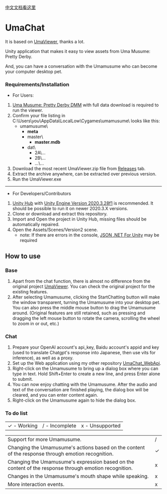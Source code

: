 [中文文档看这里](https://github.com/kagari-bi/UmaChat/blob/master/README-ZH.md)

# UmaChat
It is based on [UmaViewer](https://github.com/katboi01/UmaViewer), thanks a lot.

Unity application that makes it easy to view assets from Uma Musume: Pretty Derby.

And, you can have a conversation with the Umamusume who can become your computer desktop pet.

### Requirements/Installation
- For Users:
1. [Uma Musume: Pretty Derby DMM](https://dmg.umamusume.jp/) with full data download is required to run the viewer.
1. Confirm your file listing in C:\\Users\\*you*\AppData\LocalLow\Cygames\umamusume\ looks like this:
   * umamusume\
     * **meta**
     * master\
       * **master.mdb**
     * dat\
       - 2A\\...
       - 2B\\...
       - ...\\...
1. Download the most recent UmaViewer.zip file from [Releases](https://github.com/kagari-bi/UmaChat/releases) tab.
1. Extract the archive anywhere, can be extracted over previous version.
1. Run the UmaViewer.exe

------------

- For Developers/Contributors
1. [Unity Hub](https://unity3d.com/get-unity/download) with [Unity Engine Version 2020.3.28f1](unityhub://2020.3.28f1/f5400f52e03f) is recommended. It should be possible to run it on newer 2020.3.X versions.
1. Clone or download and extract this repository.
1. Import and Open the project in Unity Hub, missing files should be automatically repaired.
1. Open the Assets/Scenes/Version2 scene.
   - note: If there are errors in the console, [JSON .NET For Unity](https://assetstore.unity.com/packages/tools/input-management/json-net-for-unity-11347) may be required

## How to use
### Base
1. Apart from the chat function, there is almost no difference from the original project [UmaViewer](https://github.com/katboi01/UmaViewer). You can check the original project for the existing features.
1. After selecting Umamusume, clicking the StartChatting button will make the window transparent, turning the Umamusume into your desktop pet. You can also press the middle mouse button to drag the Umamusume around. (Original features are still retained, such as pressing and dragging the left mouse button to rotate the camera, scrolling the wheel to zoom in or out, etc.)

### Chat
1. Prepare your OpenAI account's api_key, Baidu account's appid and key (used to translate Chatgpt's response into Japanese, then use vits for inference), as well as a proxy.
1. Set up the Web application using my other repository [UmaChat_WebApi](https://github.com/kagari-bi/UmaChat_WebApi).
1. Right-click on the Umamusume to bring up a dialog box where you can type in text. Hold Shift+Enter to create a new line, and press Enter alone to submit.
1. You can now enjoy chatting with the Umamusume. After the audio and text of the conversation are finished playing, the dialog box will be cleared, and you can enter content again.
1. Right-click on the Umamusume again to hide the dialog box.

### To do list
||||
| ------------ | ------------ | ------------ |
| ✓ - Working | / - Incomplete  | x - Unsupported  |

|||
| ------------ | ------------ |
| Support for more Umamusume. | /  |
| Changing the Umamusume's actions based on the content of the response through emotion recognition. | ✓  |
| Changing the Umamusume's expression based on the content of the response through emotion recognition. | x  |
| Changes in the Umamusume's mouth shape while speaking. | x  |
| More interaction events. | x |
